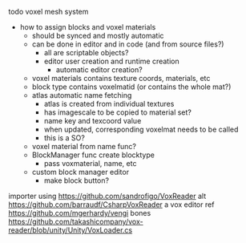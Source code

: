 
todo voxel mesh system
- how to assign blocks and voxel materials
  - should be synced and mostly automatic
  - can be done in editor and in code (and from source files?)
    - all are scriptable objects?
    - editor user creation and runtime creation
      - automatic editor creation?
  - voxel materials contains texture coords, materials, etc
  - block type contains voxelmatid (or contains the whole mat?)
  - atlas automatic name fetching
    - atlas is created from individual textures
    - has imagescale to be copied to material set?
    - name key and texcoord value
    - when updated, corresponding voxelmat needs to be called
    - this is a SO?
  - voxel material from name func?
  - BlockManager func create blocktype
    - pass voxmaterial, name, etc
  - custom block manager editor
    - make block button?

importer
  using https://github.com/sandrofigo/VoxReader 
  alt https://github.com/barraudf/CsharpVoxReader
  a vox editor ref https://github.com/mgerhardy/vengi 
  bones https://github.com/takashicompany/vox-reader/blob/unity/Unity/VoxLoader.cs
